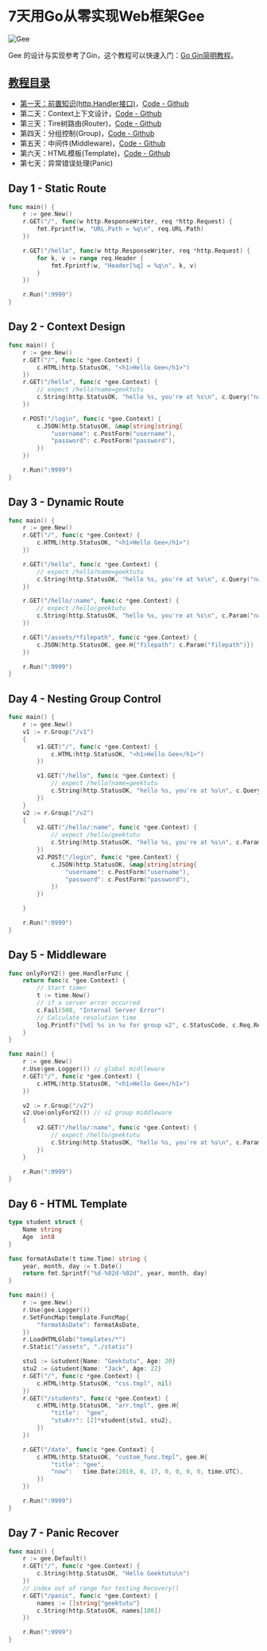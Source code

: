 # 7天用Go从零实现Web框架Gee

![Gee](doc/gee/gee.jpg)

Gee 的设计与实现参考了Gin，这个教程可以快速入门：[Go Gin简明教程](https://geektutu.com/post/quick-go-gin.html)。

## [教程目录](https://geektutu.com/post/gee.html)

- [第一天：前置知识(http.Handler接口)](https://geektutu.com/post/gee-day1.html)，[Code - Github](day1-http-base)
- 第二天：Context上下文设计，[Code - Github](day2-context)
- 第三天：Tire树路由(Router)，[Code - Github](day3-router)
- 第四天：分组控制(Group)，[Code - Github](day4-group)
- 第五天：中间件(Middleware)，[Code - Github](day5-middleware)
- 第六天：HTML模板(Template)，[Code - Github](day6-template)
- 第七天：异常错误处理(Panic)


## Day 1 - Static Route

```go
func main() {
	r := gee.New()
	r.GET("/", func(w http.ResponseWriter, req *http.Request) {
		fmt.Fprintf(w, "URL.Path = %q\n", req.URL.Path)
	})

	r.GET("/hello", func(w http.ResponseWriter, req *http.Request) {
		for k, v := range req.Header {
			fmt.Fprintf(w, "Header[%q] = %q\n", k, v)
		}
	})

	r.Run(":9999")
}
```

## Day 2 - Context Design

```go
func main() {
	r := gee.New()
	r.GET("/", func(c *gee.Context) {
		c.HTML(http.StatusOK, "<h1>Hello Gee</h1>")
	})
	r.GET("/hello", func(c *gee.Context) {
		// expect /hello?name=geektutu
		c.String(http.StatusOK, "hello %s, you're at %s\n", c.Query("name"), c.Path)
	})

	r.POST("/login", func(c *gee.Context) {
		c.JSON(http.StatusOK, &map[string]string{
			"username": c.PostForm("username"),
			"password": c.PostForm("password"),
		})
	})

	r.Run(":9999")
}
```

## Day 3 - Dynamic Route

```go
func main() {
	r := gee.New()
	r.GET("/", func(c *gee.Context) {
		c.HTML(http.StatusOK, "<h1>Hello Gee</h1>")
	})

	r.GET("/hello", func(c *gee.Context) {
		// expect /hello?name=geektutu
		c.String(http.StatusOK, "hello %s, you're at %s\n", c.Query("name"), c.Path)
	})

	r.GET("/hello/:name", func(c *gee.Context) {
		// expect /hello/geektutu
		c.String(http.StatusOK, "hello %s, you're at %s\n", c.Param("name"), c.Path)
	})

	r.GET("/assets/*filepath", func(c *gee.Context) {
		c.JSON(http.StatusOK, gee.H{"filepath": c.Param("filepath")})
	})

	r.Run(":9999")
}
```

## Day 4 - Nesting Group Control

```go
func main() {
	r := gee.New()
	v1 := r.Group("/v1")
	{
		v1.GET("/", func(c *gee.Context) {
			c.HTML(http.StatusOK, "<h1>Hello Gee</h1>")
		})

		v1.GET("/hello", func(c *gee.Context) {
			// expect /hello?name=geektutu
			c.String(http.StatusOK, "hello %s, you're at %s\n", c.Query("name"), c.Path)
		})
	}
	v2 := r.Group("/v2")
	{
		v2.GET("/hello/:name", func(c *gee.Context) {
			// expect /hello/geektutu
			c.String(http.StatusOK, "hello %s, you're at %s\n", c.Param("name"), c.Path)
		})
		v2.POST("/login", func(c *gee.Context) {
			c.JSON(http.StatusOK, &map[string]string{
				"username": c.PostForm("username"),
				"password": c.PostForm("password"),
			})
		})

	}

	r.Run(":9999")
}
```

## Day 5 - Middleware

```go
func onlyForV2() gee.HandlerFunc {
	return func(c *gee.Context) {
		// Start timer
		t := time.Now()
		// if a server error occurred
		c.Fail(500, "Internal Server Error")
		// Calculate resolution time
		log.Printf("[%d] %s in %v for group v2", c.StatusCode, c.Req.RequestURI, time.Since(t))
	}
}

func main() {
	r := gee.New()
	r.Use(gee.Logger()) // global midlleware
	r.GET("/", func(c *gee.Context) {
		c.HTML(http.StatusOK, "<h1>Hello Gee</h1>")
	})

	v2 := r.Group("/v2")
	v2.Use(onlyForV2()) // v2 group middleware
	{
		v2.GET("/hello/:name", func(c *gee.Context) {
			// expect /hello/geektutu
			c.String(http.StatusOK, "hello %s, you're at %s\n", c.Param("name"), c.Path)
		})
	}

	r.Run(":9999")
}
```

## Day 6 - HTML Template

```go
type student struct {
	Name string
	Age  int8
}

func formatAsDate(t time.Time) string {
	year, month, day := t.Date()
	return fmt.Sprintf("%d-%02d-%02d", year, month, day)
}

func main() {
	r := gee.New()
	r.Use(gee.Logger())
	r.SetFuncMap(template.FuncMap{
		"formatAsDate": formatAsDate,
	})
	r.LoadHTMLGlob("templates/*")
	r.Static("/assets", "./static")

	stu1 := &student{Name: "Geektutu", Age: 20}
	stu2 := &student{Name: "Jack", Age: 22}
	r.GET("/", func(c *gee.Context) {
		c.HTML(http.StatusOK, "css.tmpl", nil)
	})
	r.GET("/students", func(c *gee.Context) {
		c.HTML(http.StatusOK, "arr.tmpl", gee.H{
			"title":  "gee",
			"stuArr": [2]*student{stu1, stu2},
		})
	})

	r.GET("/date", func(c *gee.Context) {
		c.HTML(http.StatusOK, "custom_func.tmpl", gee.H{
			"title": "gee",
			"now":   time.Date(2019, 8, 17, 0, 0, 0, 0, time.UTC),
		})
	})

	r.Run(":9999")
}
```

## Day 7 - Panic Recover

```go
func main() {
	r := gee.Default()
	r.GET("/", func(c *gee.Context) {
		c.String(http.StatusOK, "Hello Geektutu\n")
	})
	// index out of range for testing Recovery()
	r.GET("/panic", func(c *gee.Context) {
		names := []string{"geektutu"}
		c.String(http.StatusOK, names[100])
	})

	r.Run(":9999")
}

```